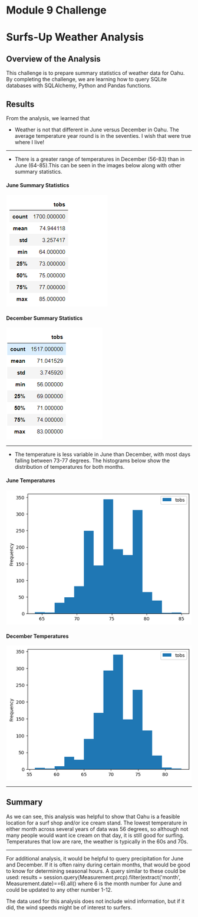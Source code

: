 # Module 9 Challenge 

# Surfs-Up Weather Analysis

## Overview of the Analysis

This challenge is to prepare summary statistics of weather data for Oahu. By completing the challenge, we are learning how to query SQLite databases with SQLAlchemy, Python and Pandas functions.  

## Results

From the analysis, we learned that

- Weather is not that different in June versus December in Oahu. The average temperature year round is in the seventies. I wish that were true where I live!
---
- There is a greater range of temperatures in December (56-83) than in June (64-85).This can be seen in the images below along with other summary statistics.
#### June Summary Statistics
![June Summary Statistics](/Resources/June_Temperature_Statistics.png)

#### December Summary Statistics
![December Summary Statistics](/Resources/December_Temperature_Statistics.png)

---
- The temperature is less variable in June than December, with most days falling between 73-77 degrees. The histograms below show the distribution of temperatures for both months.
#### June Temperatures
![June Temperatures](/Resources/June_Temperatures.png)
#### December Temperatures
![December Temperatures](/Resources/December_Temperatures.png)

---

## Summary

As we can see, this analysis was helpful to show that Oahu is a feasible location for a surf shop and/or ice cream stand. The lowest temperature in either month across several years of data was 56 degrees, so although not many people would want ice cream on that day, it is still good for surfing. Temperatures that low are rare, the weather is typically in the 60s and 70s. 

---
For additional analysis, it would be helpful to query precipitation for June and December. If it is often rainy during certain months, that would be good to know for determining seasonal hours. A query similar to these could be used:
results = session.query(Measurement.prcp).filter(extract('month', Measurement.date)==6).all()
where 6 is the month number for June and could be updated to any other number 1-12.


The data used for this analysis does not include wind information, but if it did, the wind speeds might be of interest to surfers.